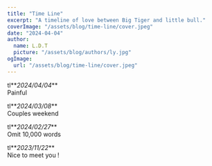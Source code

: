 ```yaml
---
title: "Time Line"
excerpt: "A timeline of love between Big Tiger and little bull."
coverImage: "/assets/blog/time-line/cover.jpeg"
date: "2024-04-04"
author:
  name: L.D.T
  picture: "/assets/blog/authors/ly.jpg"
ogImage:
  url: "/assets/blog/time-line/cover.jpeg"
---
```


tl**_2024/04/04_**  
Painful

tl**_2024/03/08_**  
Couples weekend

tl**_2024/02/27_**  
Omit 10,000 words

tl**_2023/11/22_**  
Nice to meet you !
